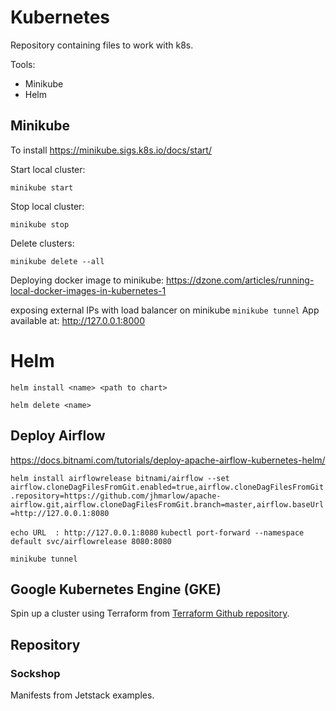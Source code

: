 # Kubernetes
Repository containing files to work with k8s.

Tools:
- Minikube
- Helm

## Minikube

To install 
https://minikube.sigs.k8s.io/docs/start/

Start local cluster:

`minikube start`

Stop local cluster:

`minikube stop`

Delete clusters:

`minikube delete --all`

Deploying docker image to minikube:
https://dzone.com/articles/running-local-docker-images-in-kubernetes-1

exposing external IPs with load balancer on minikube
`minikube tunnel`
App available at: http://127.0.0.1:8000


# Helm 

`helm install <name> <path to chart>`

`helm delete <name>`

## Deploy Airflow
https://docs.bitnami.com/tutorials/deploy-apache-airflow-kubernetes-helm/

`helm install airflowrelease bitnami/airflow --set airflow.cloneDagFilesFromGit.enabled=true,airflow.cloneDagFilesFromGit.repository=https://github.com/jhmarlow/apache-airflow.git,airflow.cloneDagFilesFromGit.branch=master,airflow.baseUrl=http://127.0.0.1:8080`

`echo URL  : http://127.0.0.1:8080`
`kubectl port-forward --namespace default svc/airflowrelease 8080:8080`

`minikube tunnel`

## Google Kubernetes Engine (GKE)
Spin up a cluster using Terraform from [Terraform Github repository](https://github.com/jhmarlow/terraform.git).

## Repository
### Sockshop
Manifests from Jetstack examples.

